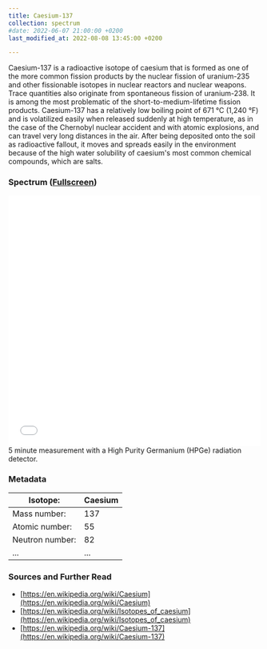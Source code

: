 ```yaml
---
title: Caesium-137
collection: spectrum
#date: 2022-06-07 21:00:00 +0200
last_modified_at: 2022-08-08 13:45:00 +0200

---
```


Caesium-137 is a radioactive isotope of caesium that is formed as one of the more common fission products by the nuclear fission of uranium-235 and other fissionable isotopes in nuclear reactors and nuclear weapons. Trace quantities also originate from spontaneous fission of uranium-238. It is among the most problematic of the short-to-medium-lifetime fission products. Caesium-137 has a relatively low boiling point of 671 °C (1,240 °F) and is volatilized easily when released suddenly at high temperature, as in the case of the Chernobyl nuclear accident and with atomic explosions, and can travel very long distances in the air. After being deposited onto the soil as radioactive fallout, it moves and spreads easily in the environment because of the high water solubility of caesium's most common chemical compounds, which are salts.

### Spectrum ([Fullscreen](/assets/spectra/Cs-137.html))

<iframe width="100%" height="500" src="/assets/spectra/Cs-137.html" title="Cs-137 gamma spectrum" frameborder="0" allowfullscreen></iframe>
5 minute measurement with a High Purity Germanium (HPGe) radiation detector.

### Metadata

| Isotope: | Caesium |
| --- | --- |
| Mass number: | 137 |
| Atomic number: | 55 |
| Neutron number: | 82 |
| ... | ... |

### Sources and Further Read

- [https://en.wikipedia.org/wiki/Caesium](https://en.wikipedia.org/wiki/Caesium)
- [https://en.wikipedia.org/wiki/Isotopes_of_caesium](https://en.wikipedia.org/wiki/Isotopes_of_caesium)
- [https://en.wikipedia.org/wiki/Caesium-137](https://en.wikipedia.org/wiki/Caesium-137)


